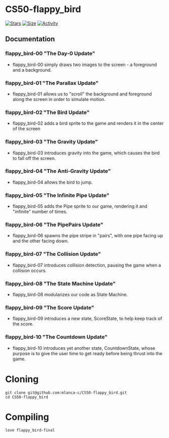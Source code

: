 # CS50-flappy_bird

 [![Stars](https://img.shields.io/github/stars/mlanca-c/CS50-flappy_bird?color=ffff00&label=Stars&logo=Stars&style=?style=flat)](https://github.com/mlanca-c/CS50-flappy_bird)
 [![Size](https://img.shields.io/github/repo-size/mlanca-c/CS50-flappy_bird?color=blue&label=Size&logo=Size&style=?style=flat)](https://github.com/mlanca-c/CS50-flappy_bird)
 [![Activity](https://img.shields.io/github/last-commit/mlanca-c/CS50-flappy_bird?color=red&label=Last%20Commit&style=flat)](https://github.com/mlanca-c/CS50-flappy_bird)
 
## Documentation

### flappy_bird-00 "The Day-0 Update"
 * flappy_bird-00 simply draws two images to the screen - a foreground and a background.

### flappy_bird-01 "The Parallax Update"
 * flappy_bird-01 allows us to "scroll" the background and foreground along the screen in order to simulate motion.

### flappy_bird-02 "The Bird Update"
 * flappy_bird-02 adds a bird sprite to the game and renders it in the center of the screen

### flappy_bird-03 "The Gravity Update"
 * flappy_bird-03 introduces gravity into the game, which causes the bird to fall off the screen.

### flappy_bird-04 "The Anti-Gravity Update"
 * flappy_bird-04 allows the bird to jump.

### flappy_bird-05 "The Infinite Pipe Update"
 * flappy_bird-05 adds the Pipe sprite to our game, rendering it and "infinite" number of times.

### flappy_bird-06 "The PipePairs Update"
 * flappy_bird-06 spawns the pipe stripe in "pairs", with one pipe facing up and the other facing down.

### flappy_bird-07 "The Collision Update"
 * flappy_bird-07 introduces collision detection, pausing the game when a collision occurs.

### flappy_bird-08 "The State Machine Update"
 * flappy_bird-08 modularizes our code as State Machine.

### flappy_bird-09 "The Score Update"
 * flappy_bird-09 introduces a new state, ScoreState, to help keep track of the score.

### flappy_bird-10 "The Countdown Update"
 * flappy_bird-10 introduces yet another state, CountdownState, whose purpose is to give the user time to get ready before being thrust into the game.

# Cloning

 ```
 git clone git@github.com:mlanca-c/CS50-flappy_bird.git
 cd CS50-flappy_bird
 ```
 
# Compiling
 
 ```
 love flappy_bird-final
 ```

